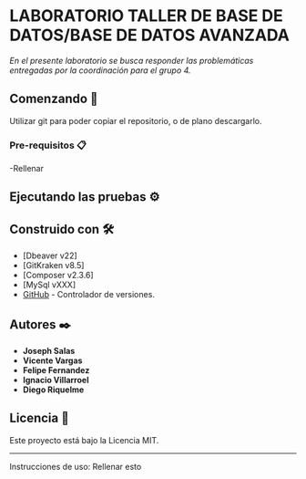# LABORATORIO TALLER DE BASE DE DATOS/BASE DE DATOS AVANZADA

_En el presente laboratorio se busca responder las problemáticas entregadas por la coordinación para el grupo 4._

## Comenzando 🚀

Utilizar git para poder copiar el repositorio, o de plano descargarlo.

### Pre-requisitos 📋

-Rellenar


## Ejecutando las pruebas ⚙️



## Construido con 🛠️


* [Dbeaver v22]
* [GitKraken v8.5]
* [Composer v2.3.6]
* [MySql vXXX]
* [GitHub](https://github.com/) - Controlador de versiones.

## Autores ✒️
* **Joseph Salas**
* **Vicente Vargas**
* **Felipe Fernandez**
* **Ignacio Villarroel**
* **Diego Riquelme**


## Licencia 📄

Este proyecto está bajo la Licencia MIT.

---

Instrucciones de uso:
Rellenar esto
